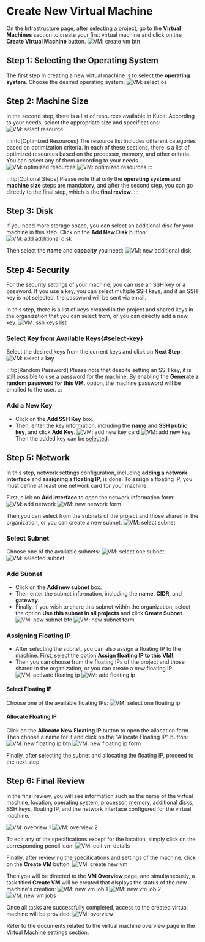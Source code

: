 # Create New Virtual Machine

On the Infrastructure page, after [selecting a project](../settings#select-project), go to the **Virtual Machines** section to create your first virtual machine and click on the **Create Virtual Machine** button.
![VM: create vm btn](img/create-vm-btn.png)

## Step 1: Selecting the Operating System

The first step in creating a new virtual machine is to select the **operating system**. Choose the desired operating system:
![VM: select os](img/select-os.png)

## Step 2: Machine Size

In the second step, there is a list of resources available in Kubit. According to your needs, select the appropriate size and specifications:
![VM: select resource](img/resource-list-1.png)

:::info[Optimized Resources]
The resource list includes different categories based on optimization criteria. In each of these sections, there is a list of optimized resources based on the processor, memory, and other criteria. You can select any of them according to your needs.
![VM: optimized resources](img/optimized-resources-list.png)
![VM: optimized resources](img/optimized-resources-list-2.png)
:::

:::tip[Optional Steps]
Please note that only the **operating system** and **machine size** steps are mandatory, and after the second step, you can go directly to the final step, which is the **final review**.
:::

## Step 3: Disk

If you need more storage space, you can select an additional disk for your machine in this step. Click on the **Add New Disk** button:
![VM: add additional disk](img/add-additional-disk.png)

Then select the **name** and **capacity** you need:
![VM: new additional disk](img/new-additional-disk.png)

## Step 4: Security

For the security settings of your machine, you can use an SSH key or a password. If you use a key, you can select multiple SSH keys, and if an SSH key is not selected, the password will be sent via email.

In this step, there is a list of keys created in the project and shared keys in the organization that you can select from, or you can directly add a new key.
![VM: ssh keys list](img/ssh-keys-list.png)

### Select Key from Available Keys{#select-key}

Select the desired keys from the current keys and click on **Next Step**:
![VM: select a key](img/select-key.png)

:::tip[Random Password]
Please note that despite setting an SSH key, it is still possible to use a password for the machine. By enabling the **Generate a random password for this VM.** option, the machine password will be emailed to the user.
:::

### Add a New Key

- Click on the **Add SSH Key** box.
- Then, enter the key information, including the **name** and **SSH public key**, and click **Add Key**.
  ![VM: add new key card](img/add-new-key-card.png)
  ![VM: add new key](img/add-new-key.png)
  Then the added key can be [selected](#select-key).

## Step 5: Network

In this step, network settings configuration, including **adding a network interface** and **assigning a floating IP**, is done. To assign a floating IP, you must define at least one network card for your machine.

First, click on **Add interface** to open the network information form:
![VM: add network](img/add-network.png)
![VM: new network form](img/new-network-form.png)

Then you can select from the subnets of the project and those shared in the organization, or you can create a new subnet:
![VM: select subnet](img/select-subnet.png)

### Select Subnet

Choose one of the available subnets:
![VM: select one subnet](img/select-subnet-2.png)
![VM: selected subnet](img/selected-subnet.png)

### Add Subnet

- Click on the **Add new subnet** box.
- Then enter the subnet information, including the **name**, **CIDR**, and **gateway**.
- Finally, if you wish to share this subnet within the organization, select the option **Use this subnet in all projects** and click **Create Subnet**.
  ![VM: new subnet btn](img/new-subnet-btn-vm.png)
  ![VM: new subnet form](img/new-subnet-form-vm.png)

### Assigning Floating IP

- After selecting the subnet, you can also assign a floating IP to the machine. First, select the option **Assign floating IP to this VM!**.
- Then you can choose from the floating IPs of the project and those shared in the organization, or you can create a new floating IP.
  ![VM: activate floating ip](img/activate-floating-ip.png)
  ![VM: add floating ip](img/select-floating-ip.png)

#### Select Floating IP

Choose one of the available floating IPs:
![VM: select one floating ip](img/select-floating-ip-2.png)

#### Allocate Floating IP

Click on the **Allocate New Floating IP** button to open the allocation form. Then choose a name for it and click on the "Allocate Floating IP" button:
![VM: new floating ip btn](img/new-floating-ip-btn.png)
![VM: new floating ip form](img/new-floating-ip-form.png)

Finally, after selecting the subnet and allocating the floating IP, proceed to the next step.

## Step 6: Final Review

In the final review, you will see information such as the name of the virtual machine, location, operating system, processor, memory, additional disks, SSH keys, floating IP, and the network interface configured for the virtual machine.

![VM: overview 1](img/overview-new-vm-1.png)
![VM: overview 2](img/overview-new-vm-2.png)

To edit any of the specifications except for the location, simply click on the corresponding pencil icon:
![VM: edit vm details](img/edit-new-vm-details.png)

Finally, after reviewing the specifications and settings of the machine, click on the **Create VM** button:
![VM: create new vm](img/create-new-vm.png)

Then you will be directed to the **VM Overview** page, and simultaneously, a task titled **Create VM** will be created that displays the status of the new machine's creation:
![VM: new vm job 1](img/new-vm-job-1.png)
![VM: new vm job 2](img/new-vm-job-2.png)
![VM: new vm jobs](img/new-vm-jobs.png)

Once all tasks are successfully completed, access to the created virtual machine will be provided.
![VM: overview](img/overview-new-vm.png)

Refer to the documents related to the virtual machine overview page in the [Virtual Machine settings](../vm) section.
